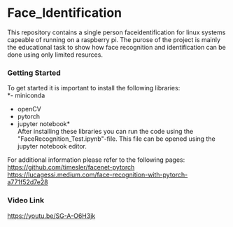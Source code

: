 # Face_Identification
This repository contains a single person faceidentification for linux systems capeable of running on a raspberry pi.
The purose of the project is mainly the educational task to show how face recognition and identification can be done using only limited resurces.

### Getting Started
To get started it is important to install the following libraries:  
  *- miniconda  
  - openCV  
  - pytorch  
  - jupyter notebook*  
After installing these libraries you can run the code using the "FaceRecognition_Test.ipynb"-file.
This file can be opened using the jupyter notebook editor.

For additional information please refer to the following pages:  
https://github.com/timesler/facenet-pytorch
https://lucagessi.medium.com/face-recognition-with-pytorch-a771f52d7e28

### Video Link
https://youtu.be/SG-A-O6H3jk


